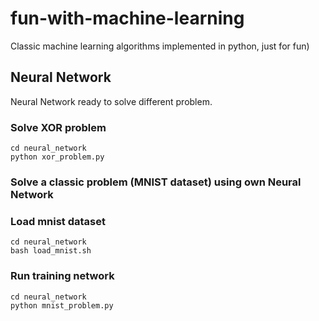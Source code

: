 # fun-with-machine-learning

Classic machine learning algorithms implemented in python, just for fun)

## Neural Network

Neural Network ready to solve different problem.

### Solve XOR problem

```
cd neural_network
python xor_problem.py
```

### Solve a classic problem (MNIST dataset) using own Neural Network

### Load mnist dataset

```
cd neural_network
bash load_mnist.sh
```

### Run training network

```
cd neural_network
python mnist_problem.py
```
